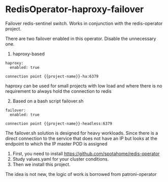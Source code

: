# RedisOperator-haproxy-failover

Failover redis-sentinel switch.
Works in conjunction with the redis-operator project.

There are two failover enabled in this operator. Disable the unnecessary one.

1. haproxy-based
```
haproxy:
  enabled: true
```
`
connection point {{project-name}}-ha:6379
`

haproxy can be used for small projects with low load and where there is no requirement to always hold the connection to redis

2. Based on a bash script failover.sh 
```
failover:
  enabled: true
```
`
connection point {{project-name}}-headless:6379
`

The failover.sh solution is designed for heavy workloads. Since there is a direct connection to the service that does not have an IP but looks at the endpoint to which the IP master POD is assigned

1. First, you need to install https://github.com/spotahome/redis-operator
2. Study values.yaml for your cluster conditions.
3. Then we install this project.


The idea is not new, the logic of work is borrowed from patroni-operator 
